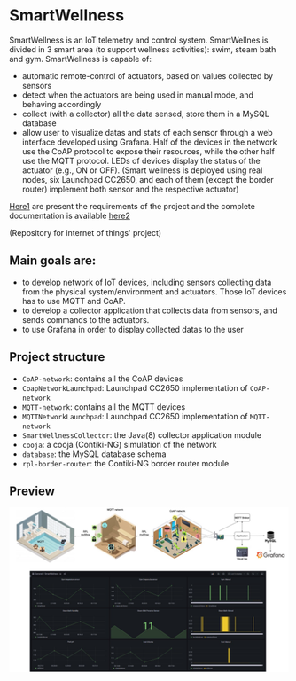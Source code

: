 # SmartWellness
SmartWellness is an IoT telemetry and control system. SmartWellnes is divided in 3 smart area (to support wellness activities): swim, steam bath and gym. 
SmartWellness is capable of:
- automatic remote-control of actuators, based on values collected by sensors
- detect when the actuators are being used in manual mode, and behaving accordingly
- collect (with a collector) all the data sensed, store them in a MySQL database
- allow user to visualize datas and stats of each sensor through a web interface developed using Grafana.
Half of the devices in the network use the CoAP protocol to expose their resources, while the other half use the MQTT protocol.
LEDs of devices display the status of the actuator (e.g., ON or OFF).
(Smart wellness is deployed using real nodes, six Launchpad CC2650, and each of them (except the border router) implement both sensor and the respective actuator)

[Here1](requirements.pdf) are present the requirements of the project and the complete documentation is available [here2](documentation.pdf)

(Repository for internet of things' project)

## Main goals are:
- to develop network of IoT devices, including sensors collecting data from the physical system/environment and actuators. Those IoT devices has to use MQTT and CoAP. 
- to develop a collector application that collects data from sensors, and sends commands to the actuators.
- to use Grafana in order to display collected datas to the user

## Project structure
 - `CoAP-network`: contains all the CoAP devices
 - `CoapNetworkLaunchpad`:  Launchpad CC2650 implementation of `CoAP-network`
 - `MQTT-network`: contains all the MQTT devices
 - `MQTTNetworkLaunchpad`:  Launchpad CC2650 implementation of `MQTT-network`
 - `SmartWellnessCollector`: the Java(8) collector application module
 - `cooja`: a cooja (Contiki-NG) simulation of the network
 - `database`: the MySQL database schema
 - `rpl-border-router`: the Contiki-NG border router module

## Preview
<p align="center">
  <img src="preview.png" alt="preview" width="700px"/> 
</p>
